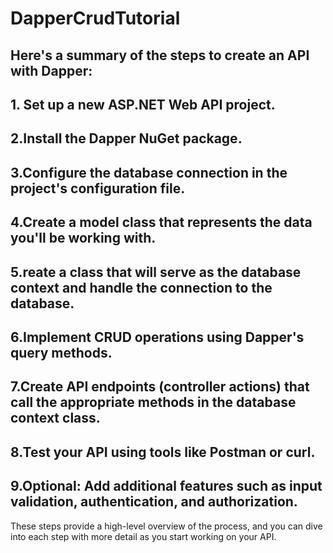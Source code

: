 # DapperCrudTutorial
## Here's a summary of the steps to create an API with Dapper:

## 1. Set up a new ASP.NET Web API project.
## 2.Install the Dapper NuGet package.
## 3.Configure the database connection in the project's configuration file.
## 4.Create a model class that represents the data you'll be working with.
## 5.reate a class that will serve as the database context and handle the connection to the database.
## 6.Implement CRUD operations using Dapper's query methods.
## 7.Create API endpoints (controller actions) that call the appropriate methods in the database context class.
## 8.Test your API using tools like Postman or curl.
## 9.Optional: Add additional features such as input validation, authentication, and authorization.
These steps provide a high-level overview of the process, and you can dive into each step with more detail as you start working on your API.
